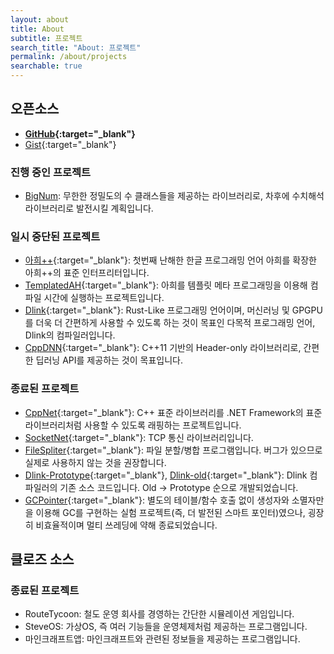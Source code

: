 ```yaml
---
layout: about
title: About
subtitle: 프로젝트
search_title: "About: 프로젝트"
permalink: /about/projects
searchable: true
---
```


## 오픈소스
- **[GitHub](https://github.com/kmc7468){:target="_blank"}**
- [Gist](https://gist.github.com/kmc7468){:target="_blank"}

### 진행 중인 프로젝트
- [BigNum](https://github.com/kmc7468/BigNum): 무한한 정밀도의 수 클래스들을 제공하는 라이브러리로, 차후에 수치해석 라이브러리로 발전시킬 계획입니다.

### 일시 중단된 프로젝트
- [아희++](https://github.com/kmc7468/Aheuiplusplus){:target="_blank"}: 첫번째 난해한 한글 프로그래밍 언어 아희를 확장한 아희++의 표준 인터프리터입니다.
- [TemplatedAH](https://github.com/kmc7468/TemplatedAH){:target="_blank"}: 아희를 템플릿 메타 프로그래밍을 이용해 컴파일 시간에 실행하는 프로젝트입니다.
- [Dlink](https://github.com/DlinkLang/Dlink){:target="_blank"}: Rust-Like 프로그래밍 언어이며, 머신러닝 및 GPGPU를 더욱 더 간편하게 사용할 수 있도록 하는 것이 목표인 다목적 프로그래밍 언어, Dlink의 컴파일러입니다.
- [CppDNN](https://github.com/kmc7468/CppDNN){:target="_blank"}: C++11 기반의 Header-only 라이브러리로, 간편한 딥러닝 API를 제공하는 것이 목표입니다.

### 종료된 프로젝트
- [CppNet](https://github.com/kmc7468/CppNet){:target="_blank"}: C++ 표준 라이브러리를 .NET Framework의 표준 라이브러리처럼 사용할 수 있도록 래핑하는 프로젝트입니다.
- [SocketNet](https://github.com/kmc7468/SocketNet){:target="_blank"}: TCP 통신 라이브러리입니다.
- [FileSpliter](https://github.com/kmc7468/FileSpliter){:target="_blank"}: 파일 분할/병합 프로그램입니다. 버그가 있으므로 실제로 사용하지 않는 것을 권장합니다.
- [Dlink-Prototype](https://github.com/DlinkLang/Dlink-Prototype){:target="_blank"}, [Dlink-old](https://github.com/kmc7468/Dlink-old){:target="_blank"}: Dlink 컴파일러의 기존 소스 코드입니다. Old -> Prototype 순으로 개발되었습니다.
- [GCPointer](https://github.com/kmc7468/GCPointer){:target="_blank"}: 별도의 테이블/함수 호출 없이 생성자와 소멸자만을 이용해 GC를 구현하는 실험 프로젝트(즉, 더 발전된 스마트 포인터)였으나, 굉장히 비효율적이며 멀티 쓰레딩에 약해 종료되었습니다.

## 클로즈 소스
### 종료된 프로젝트
- RouteTycoon: 철도 운영 회사를 경영하는 간단한 시뮬레이션 게임입니다.
- SteveOS: 가상OS, 즉 여러 기능들을 운영체제처럼 제공하는 프로그램입니다.
- 마인크래프트앱: 마인크래프트와 관련된 정보들을 제공하는 프로그램입니다.